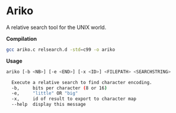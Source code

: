 Ariko
=====
A relative search tool for the UNIX world.

__Compilation__ 
```bash
gcc ariko.c relsearch.d -std=c99 -o ariko
```

__Usage__
```bash
ariko [-b <NB>] [-e <END>] [-x <ID>] <FILEPATH> <SEARCHSTRING>

  Execute a relative search to find character encoding.
  -b,     bits per character (8 or 16)
  -e,     "little" OR "big"
  -x,     id of result to export to character map
  --help  display this message
```
